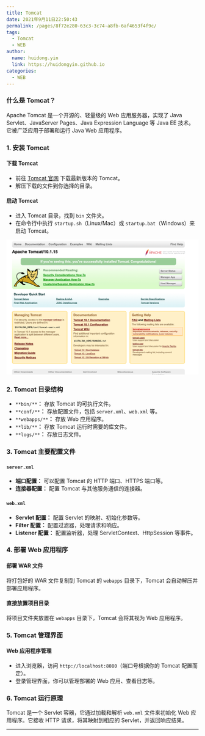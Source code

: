 ```yaml
---
title: Tomcat
date: 2021年9月11日22:50:43
permalink: /pages/8f72e280-63c3-3c74-a8fb-6af4653f4f9c/
tags:
  - Tomcat
  - WEB
author:
  name: huidong.yin
  link: https://huidongyin.github.io
categories:
  - WEB
---
```


### 什么是 Tomcat？

Apache Tomcat 是一个开源的、轻量级的 Web 应用服务器，实现了 Java Servlet、JavaServer Pages、Java Expression Language 等 Java EE 技术。它被广泛应用于部署和运行 Java Web 应用程序。

### 1. 安装 Tomcat

#### 下载 Tomcat

- 前往 [Tomcat 官网](https://tomcat.apache.org/) 下载最新版本的 Tomcat。
- 解压下载的文件到你选择的目录。

#### 启动 Tomcat

- 进入 Tomcat 目录，找到 `bin` 文件夹。
- 在命令行中执行 `startup.sh`（Linux/Mac）或 `startup.bat`（Windows）来启动 Tomcat。

![](https://raw.githubusercontent.com/huidongyin/DrawingBed/main/javaweb/202311142201933.png)

### 2. Tomcat 目录结构

- `**bin/**`**：** 存放 Tomcat 的可执行文件。
- `**conf/**`**：** 存放配置文件，包括 `server.xml`、`web.xml` 等。
- `**webapps/**`**：** 存放 Web 应用程序。
- `**lib/**`**：** 存放 Tomcat 运行时需要的库文件。
- `**logs/**`**：** 存放日志文件。

### 3. Tomcat 主要配置文件

#### `server.xml`

- **端口配置：** 可以配置 Tomcat 的 HTTP 端口、HTTPS 端口等。
- **连接器配置：** 配置 Tomcat 与其他服务通信的连接器。

#### `web.xml`

- **Servlet 配置：** 配置 Servlet 的映射、初始化参数等。
- **Filter 配置：** 配置过滤器，处理请求和响应。
- **Listener 配置：** 配置监听器，处理 ServletContext、HttpSession 等事件。

### 4. 部署 Web 应用程序

#### 部署 WAR 文件

将打包好的 WAR 文件复制到 Tomcat 的 `webapps` 目录下，Tomcat 会自动解压并部署应用程序。

#### 直接放置项目目录

将项目文件夹放置在 `webapps` 目录下，Tomcat 会将其视为 Web 应用程序。

### 5. Tomcat 管理界面

#### Web 应用程序管理

- 进入浏览器，访问 `http://localhost:8080`（端口号根据你的 Tomcat 配置而定）。
- 登录管理界面，你可以管理部署的 Web 应用、查看日志等。

### 6. Tomcat 运行原理

Tomcat 是一个 Servlet 容器，它通过加载和解析 `web.xml` 文件来初始化 Web 应用程序。它接收 HTTP 请求，将其映射到相应的 Servlet，并返回响应结果。

---

